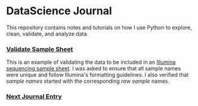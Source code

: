 # DataScience Journal
This repository contains notes and tutorials on how I use Python to explore, clean, validate, and analyze data.

### [Validate Sample Sheet](VerifyCSV.ipynb)

This is an example of validating the data to be included in an [Illumina sequencing sample sheet](https://www.illumina.com/content/dam/illumina-marketing/documents/products/technotes/sequencing-sheet-format-specifications-technical-note-970-2017-004.pdf).  I was asked to ensure that all sample names were unique and follow Illumina's formatting guidelines. I also verified that *sample names* started with the corresponding *raw sample* names.

### [Next Journal Entry](https://www.seanbeagle.com)
